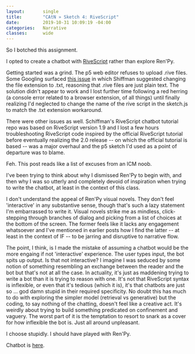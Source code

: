```yaml
---
layout:       single
title:        "CAtN » Sketch 4: RiveScript"
date:         2019-10-31 10:09:19 -04:00
categories:   Narrative
classes:      wide
---
```


So I botched this assignment.

I opted to create a chatbot with [RiveScript](https://www.rivescript.com/) rather than explore Ren'Py.

Getting started was a grind. The p5 web editor refuses to upload .rive files. Some Googling surfaced [this issue](https://github.com/processing/p5.js-web-editor/issues/534) in which Shiffman suggested changing the file extension to .txt, reasoning that .rive files are just plain text. The solution didn't appear to work and I lost further time following a red herring (a console error related to a browser extension, of all things) until finally realizing I'd neglected to change the name of the rive script in the sketch.js to match the .txt extension workaround.

There were other issues as well. Schiffman's RiveScript chatbot tutorial repo was based on RiveScript version 1.9 and I lost a few hours troubleshooting RiveScript code inspired by the official RiveScript tutorial before eventually realizing the 2.0 release -- on which the official tutorial is based -- was a major overhaul and the p5 sketch I'd used as a point of departure was to blame.

Feh. This post reads like a list of excuses from an ICM noob.

I've been trying to think about why I dismissed Ren'Py to begin with, and then why I was so utterly and completely devoid of inspiration when trying to write the chatbot, at least in the context of this class.

I don't understand the appeal of Ren'Py visual novels. They don't feel 'interactive' in any substantive sense, though that's such a lazy statement I'm embarrassed to write it. Visual novels strike me as mindless, click-stepping through branches of dialog and picking from a list of choices at the bottom of the screen. The former feels like it lacks any engagement whatsoever and I've mentioned in earlier posts how I find the latter -- at least in the context of IF -- to be jarring and disruptive to narrative flow.

The point, I think, is I made the mistake of assuming a chatbot would be the more engaing if not 'interactive' experience. The user types input, the bot spits up output. Is that not interactive? I imagine I was seduced by some notion of something resembling an exchange between the reader and the bot but that's not at all the case. In actuality, it's just as maddening trying to write a bot than it is trying to reason with one. It's not that RiveScript syntax is inflexible, or even that it's tedious (which it is), it's that chatbots are just so ... god damn stupid in their required specificity. No doubt this has much to do with exploring the simpler model (retrieval vs generative) but the coding, to say nothing of the chatting, doesn't feel like a creative act. It's weirdly about trying to build something predicated on confinement and vaguery. The worst part of it is the temptation to resort to snark as a cover for how inflexible the bot is. Just all around unpleasant.

I choose stupidly. I should have played with Ren'Py.

Chatbot is [here](http://j.mp/2PyPRvC).
